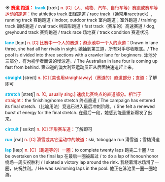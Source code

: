 ☀ <font color="red">**赛道 跑道：**</font>
<font color="sky blue">**track**</font> [træk] 
<font color="#c00000">n. [C]（人、动物、汽车、自行车等）赛跑或赛车等运动的跑道：</font>the athletics track 田径跑道 / race track（通常用racetrack）, running track 赛跑跑道 / indoor, outdoor track 室内跑道；室外跑道 / training track 训练跑道 / oval track 椭圆形跑道 / fast track（赛车的）高速赛道 / dog, greyhound track 赛狗跑道 / track race 场地赛 / track condition 赛道状况
           
<font color="sky blue">**lane**</font> [leɪn]
<font color="#c00000">n. [C] 比赛中一个人的赛道；游泳池中一个人的泳道：</font>Drawn in lane three, she had all her rivals in sight. 她抽到第三道，所有对手尽收眼底。/ The pool is divided into three sections with a crawler lane for beginners. 泳池分三部分，有为初学者而设的慢泳道。/ The Australian in lane four is coming up fast from behind. 第四道的澳大利亚运动员正从后面快速追赶上来。

<font color="sky blue">**straight**</font> [streɪt] 
<font color="#c00000">n. [C] [美也用straightaway]（赛道的）直道部分；直道：</font>了解即可 
           
<font color="sky blue">**stretch**</font> [stretʃ]
<font color="#c00000">n. [C, usually sing.] 速度比赛终点的直道部分。相当于straight：</font>the finishing/home stretch 终点直道 / The campaign has entered its final stretch.（比喻用法）竞选已进入最后冲刺阶段。/ She felt a renewed burst of energy for the final stretch. 在最后一段，她感到能量重新爆发了出来。

<font color="sky blue">**circuit**</font> ['sə:kɪt] 
<font color="#c00000">n. [C] 环形赛车道：</font>了解即可

<font color="sky blue">**run**</font> [rʌn] 
<font color="#c00000">n. [C] 滑雪或其它运动中的坡道：</font>ski, toboggan run 滑雪道；雪橇滑道

<font color="sky blue">**lap**</font> [læp] 
<font color="#c00000">n. [C]（跑道等的）一圈：</font>to complete twenty laps 跑完二十圈 / to be overtaken on the final lap 在最后一圈被超过 / to do a lap of honour/honor 绕场一周庆祝胜利 / I skated a victory lap around the rink. 我绕着滑冰场滑了一圈，庆祝胜利。/ He was swimming laps in the pool. 他正在泳池里一圈一圈地游。

